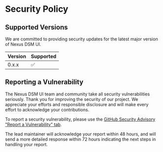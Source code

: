 # Security Policy

## Supported Versions

We are committed to providing security updates for the latest major version of Nexus DSM UI.

| Version | Supported          |
| ------- | ------------------ |
| 0.x.x   | :white_check_mark: |

## Reporting a Vulnerability

The Nexus DSM UI team and community take all security vulnerabilities seriously. Thank you for improving the security of our project. We appreciate your efforts and responsible disclosure and will make every effort to acknowledge your contributions.

To report a security vulnerability, please use the [GitHub Security Advisory "Report a Vulnerability" tab](https://github.com/nexicore-digitals/nexus-dsm-ui/security/advisories/new).

The lead maintainer will acknowledge your report within 48 hours, and will send a more detailed response within 72 hours indicating the next steps in handling your report.
